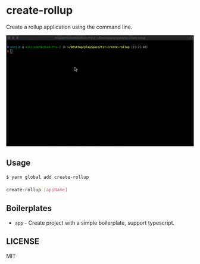 # create-rollup

Create a rollup application using the command line.

![example-video](https://raw.githubusercontent.com/nullwuwu/cloud-disk/master/2020-04-28112157.gif)

## Usage

```bash
$ yarn global add create-rollup

create-rollup [appName]
```

## Boilerplates

- `app` - Create project with a simple boilerplate, support typescript.

## LICENSE

MIT
